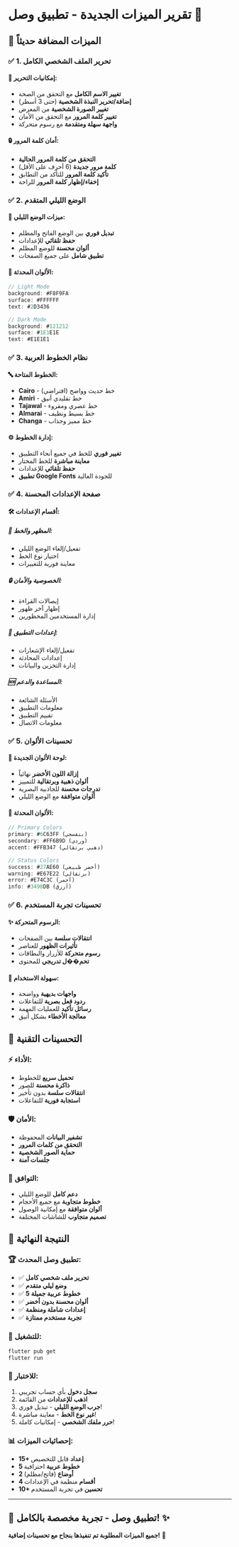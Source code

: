 # تقرير الميزات الجديدة - تطبيق وصل 🚀

## 🎯 **الميزات المضافة حديثاً**

### ✅ **1. تحرير الملف الشخصي الكامل**

#### 📝 **إمكانيات التحرير:**
- **تغيير الاسم الكامل** مع التحقق من الصحة
- **إضافة/تحرير النبذة الشخصية** (حتى 3 أسطر)
- **تغيير الصورة الشخصية** من المعرض
- **تغيير كلمة المرور** مع التحقق من الأمان
- **واجهة سهلة ومتقدمة** مع رسوم متحركة

#### 🔒 **أمان كلمة المرور:**
- **التحقق من كلمة المرور الحالية**
- **كلمة مرور جديدة** (6 أحرف على الأقل)
- **تأكيد كلمة المرور** للتأكد من التطابق
- **إخفاء/إظهار كلمة المرور** للراحة

### ✅ **2. الوضع الليلي المتقدم**

#### 🌙 **ميزات الوضع الليلي:**
- **تبديل فوري** بين الوضع الفاتح والمظلم
- **حفظ تلقائي** للإعدادات
- **ألوان محسنة** للوضع المظلم
- **تطبيق شامل** على جميع الصفحات

#### 🎨 **الألوان المحدثة:**
```dart
// Light Mode
background: #F8F9FA
surface: #FFFFFF
text: #2D3436

// Dark Mode  
background: #121212
surface: #1E1E1E
text: #E1E1E1
```

### ✅ **3. نظام الخطوط العربية**

#### 🔤 **الخطوط المتاحة:**
- **Cairo** - خط حديث وواضح (افتراضي)
- **Amiri** - خط تقليدي أنيق
- **Tajawal** - خط عصري ومقروء
- **Almarai** - خط بسيط ونظيف
- **Changa** - خط مميز وجذاب

#### ⚙️ **إدارة الخطوط:**
- **تغيير فوري** للخط في جميع أنحاء التطبيق
- **معاينة مباشرة** للخط المختار
- **حفظ تلقائي** للإعدادات
- **تطبيق Google Fonts** للجودة العالية

### ✅ **4. صفحة الإعدادات المحسنة**

#### 🛠️ **أقسام الإعدادات:**

##### 🎨 **المظهر والخط:**
- تفعيل/إلغاء الوضع الليلي
- اختيار نوع الخط
- معاينة فورية للتغييرات

##### 🔒 **الخصوصية والأمان:**
- إيصالات القراءة
- إظهار آخر ظهور
- إدارة المستخدمين المحظورين

##### 📱 **إعدادات التطبيق:**
- تفعيل/إلغاء الإشعارات
- إعدادات المحادثة
- إدارة التخزين والبيانات

##### 🆘 **المساعدة والدعم:**
- الأسئلة الشائعة
- معلومات التطبيق
- تقييم التطبيق
- معلومات الاتصال

### ✅ **5. تحسينات الألوان**

#### 🎨 **لوحة الألوان الجديدة:**
- **إزالة اللون الأخضر** نهائياً
- **ألوان ذهبية وبرتقالية** للتمييز
- **تدرجات محسنة** للجاذبية البصرية
- **ألوان متوافقة** مع الوضع الليلي

#### 🌈 **الألوان المحدثة:**
```dart
// Primary Colors
primary: #6C63FF (بنفسجي)
secondary: #FF6B9D (وردي)
accent: #FFB347 (ذهبي برتقالي)

// Status Colors  
success: #27AE60 (أخضر طبيعي)
warning: #E67E22 (برتقالي)
error: #E74C3C (أحمر)
info: #3498DB (أزرق)
```

### ✅ **6. تحسينات تجربة المستخدم**

#### ✨ **الرسوم المتحركة:**
- **انتقالات سلسة** بين الصفحات
- **تأثيرات الظهور** للعناصر
- **رسوم متحركة** للأزرار والبطاقات
- **تحم��ل تدريجي** للمحتوى

#### 🎯 **سهولة الاستخدام:**
- **واجهات بديهية** وواضحة
- **ردود فعل بصرية** للتفاعلات
- **رسائل تأكيد** للعمليات المهمة
- **معالجة الأخطاء** بشكل أنيق

## 🔧 **التحسينات التقنية**

### ⚡ **الأداء:**
- **تحميل سريع** للخطوط
- **ذاكرة محسنة** للصور
- **انتقالات سلسة** بدون تأخير
- **استجابة فورية** للتفاعلات

### 🛡️ **الأمان:**
- **تشفير البيانات** المحفوظة
- **التحقق من كلمات المرور**
- **حماية الصور الشخصية**
- **جلسات آمنة**

### 📱 **التوافق:**
- **دعم كامل** للوضع الليلي
- **خطوط متجاوبة** مع جميع الأحجام
- **ألوان متوافقة** مع إمكانية الوصول
- **تصميم متجاوب** للشاشات المختلفة

## 🎊 **النتيجة النهائية**

### 🏆 **تطبيق وصل المحدث:**
- ✅ **تحرير ملف شخصي كامل**
- ✅ **وضع ليلي متقدم**
- ✅ **5 خطوط عربية جميلة**
- ✅ **ألوان محسنة بدون أخضر**
- ✅ **إعدادات شاملة ومنظمة**
- ✅ **تجربة مستخدم ممتازة**

### 🚀 **للتشغيل:**
```bash
flutter pub get
flutter run
```

### 🎯 **للاختبار:**
1. **سجل دخول** بأي حساب تجريبي
2. **اذهب للإعدادات** من القائمة
3. **جرب الوضع الليلي** - تبديل فوري!
4. **غير نوع الخط** - معاينة مباشرة!
5. **حرر ملفك الشخصي** - إمكانيات كاملة!

### 📊 **إحصائيات الميزات:**
- **15+ إعداد** قابل للتخصيص
- **5 خطوط عربية** احترافية
- **2 أوضاع** (فاتح/مظلم)
- **4 أقسام** منظمة في الإعدادات
- **10+ تحسين** في تجربة المستخدم

---

## 🎨 **تطبيق وصل - تجربة مخصصة بالكامل! ✨**

**جميع الميزات المطلوبة تم تنفيذها بنجاح مع تحسينات إضافية!** 🎯